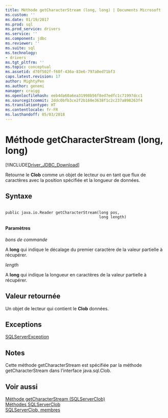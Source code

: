 ```yaml
---
title: Méthode getCharacterStream (long, long) | Documents Microsoft
ms.custom: ''
ms.date: 01/19/2017
ms.prod: sql
ms.prod_service: drivers
ms.service: ''
ms.component: jdbc
ms.reviewer: ''
ms.suite: sql
ms.technology:
- drivers
ms.tgt_pltfrm: ''
ms.topic: conceptual
ms.assetid: d70f502f-f60f-436a-83e6-797a0ed71bf3
caps.latest.revision: 17
author: MightyPen
ms.author: genemi
manager: craigg
ms.openlocfilehash: eeb4da60a6ea31998b56f8ed7edfc1c71997dcc1
ms.sourcegitcommit: 2ddc0bfb3ce2f2b160e3638f1c2c237a898263f4
ms.translationtype: HT
ms.contentlocale: fr-FR
ms.lasthandoff: 05/03/2018
---
```

# <a name="getcharacterstream-method-long-long"></a>Méthode getCharacterStream (long, long)
[!INCLUDE[Driver_JDBC_Download](../../../includes/driver_jdbc_download.md)]

  Retourne le **Clob** comme un objet de lecteur ou en tant que flux de caractères avec la position spécifiée et la longueur de données.  
  
## <a name="syntax"></a>Syntaxe  
  
```  
  
public java.io.Reader getCharacterStream(long pos,  
                                         long length)  
```  
  
#### <a name="parameters"></a>Paramètres  
 *bons de commande*  
  
 A **long** qui indique le décalage du premier caractère de la valeur partielle à récupérer.  
  
 *length*  
  
 A **long** qui indique la longueur en caractères de la valeur partielle à récupérer.  
  
## <a name="return-value"></a>Valeur retournée  
 Un objet de lecteur qui contient le **Clob** données.  
  
## <a name="exceptions"></a>Exceptions  
 [SQLServerException](../../../connect/jdbc/reference/sqlserverexception-class.md)  
  
## <a name="remarks"></a>Notes  
 Cette méthode getCharacterStream est spécifiée par la méthode getCharacterStream dans l’interface java.sql.Clob.  
  
## <a name="see-also"></a>Voir aussi  
 [Méthode getCharacterStream &#40;SQLServerClob&#41;](../../../connect/jdbc/reference/getcharacterstream-method-sqlserverclob.md)   
 [Méthodes SQLServerClob](../../../connect/jdbc/reference/sqlserverclob-methods.md)   
 [SQLServerClob, membres](../../../connect/jdbc/reference/sqlserverclob-members.md)  
  
  
